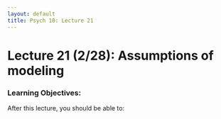 ```yaml
---
layout: default
title: Psych 10: Lecture 21
---
```

# Lecture 21 (2/28): Assumptions of modeling

### Learning Objectives:
After this lecture, you should be able to:
